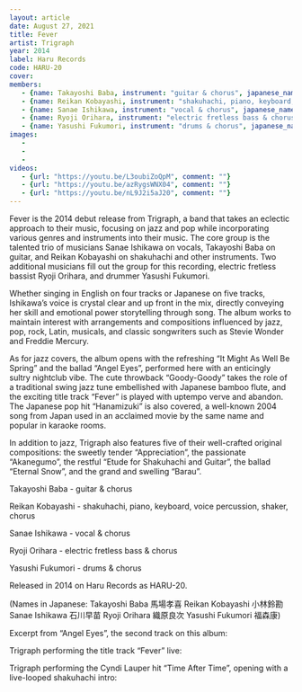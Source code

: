 ```yaml
---
layout: article
date: August 27, 2021
title: Fever
artist: Trigraph
year: 2014
label: Haru Records
code: HARU-20
cover: 
members:
   - {name: Takayoshi Baba, instrument: "guitar & chorus", japanese_name: 馬場孝喜, url: "https://babaviolao.wixsite.com/babatakayoshi"}
   - {name: Reikan Kobayashi, instrument: "shakuhachi, piano, keyboard, voice percussion, shaker, chorus", japanese_name: 小林鈴勘, url: "http://reikankobayashi.net/"}
   - {name: Sanae Ishikawa, instrument: "vocal & chorus", japanese_name: 石川早苗, url: "http://blog.livedoor.jp/sanny_jazz/"}
   - {name: Ryoji Orihara, instrument: "electric fretless bass & chorus", japanese_name: 織原良次, url: "https://www.ryojiorihara.com/"}
   - {name: Yasushi Fukumori, instrument: "drums & chorus", japanese_name: 福森康, url: "https://ameblo.jp/su-shi84/"}
images:
   - 
   - 
   - 
videos: 
   - {url: "https://youtu.be/L3oubiZoQpM", comment: ""}
   - {url: "https://youtu.be/azRygsWNX04", comment: ""}
   - {url: "https://youtu.be/nL9J2i5aJ20", comment: ""}
---
```

Fever is the 2014 debut release from Trigraph, a band that takes an eclectic approach to their music, focusing on jazz and pop while incorporating various genres and instruments into their music. The core group is the talented trio of musicians Sanae Ishikawa on vocals, Takayoshi Baba on guitar, and Reikan Kobayashi on shakuhachi and other instruments. Two additional musicians fill out the group for this recording, electric fretless bassist Ryoji Orihara, and drummer Yasushi Fukumori.

Whether singing in English on four tracks or Japanese on five tracks, Ishikawa’s voice is crystal clear and up front in the mix, directly conveying her skill and emotional power storytelling through song. The album works to maintain interest with arrangements and compositions influenced by jazz, pop, rock, Latin, musicals, and classic songwriters such as Stevie Wonder and Freddie Mercury.

As for jazz covers, the album opens with the refreshing “It Might As Well Be Spring” and the ballad “Angel Eyes”, performed here with an enticingly sultry nightclub vibe. The cute throwback “Goody-Goody” takes the role of a traditional swing jazz tune embellished with Japanese bamboo flute, and the exciting title track “Fever” is played with uptempo verve and abandon. The Japanese pop hit “Hanamizuki” is also covered, a well-known 2004 song from Japan used in an acclaimed movie by the same name and popular in karaoke rooms.

In addition to jazz, Trigraph also features five of their well-crafted original compositions: the sweetly tender “Appreciation”, the passionate “Akanegumo”, the restful “Etude for Shakuhachi and Guitar”, the ballad “Eternal Snow”, and the grand and swelling “Barau”.

Takayoshi Baba - guitar & chorus

Reikan Kobayashi - shakuhachi, piano, keyboard, voice percussion, shaker, chorus

Sanae Ishikawa - vocal & chorus

Ryoji Orihara - electric fretless bass & chorus

Yasushi Fukumori - drums & chorus

Released in 2014 on Haru Records as HARU-20.

(Names in Japanese: Takayoshi Baba 馬場孝喜 Reikan Kobayashi 小林鈴勘 Sanae Ishikawa 石川早苗 Ryoji Orihara 織原良次 Yasushi Fukumori 福森康)

Excerpt from “Angel Eyes”, the second track on this album:



Trigraph performing the title track “Fever” live:



Trigraph performing the Cyndi Lauper hit “Time After Time”, opening with a live-looped shakuhachi intro:




